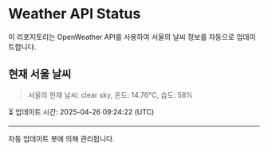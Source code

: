 
# Weather API Status

이 리포지토리는 OpenWeather API를 사용하여 서울의 날씨 정보를 자동으로 업데이트합니다.

## 현재 서울 날씨
> 서울의 현재 날씨: clear sky, 온도: 14.76°C, 습도: 58%

⏳ 업데이트 시간: 2025-04-26 09:24:22 (UTC)

---
자동 업데이트 봇에 의해 관리됩니다.
